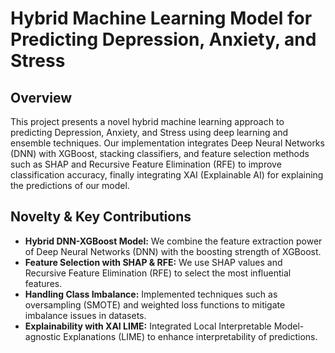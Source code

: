 # Hybrid Machine Learning Model for Predicting Depression, Anxiety, and Stress

## Overview
This project presents a novel hybrid machine learning approach to predicting Depression, Anxiety, and Stress using deep learning and ensemble techniques. Our implementation integrates Deep Neural Networks (DNN) with XGBoost, stacking classifiers, and feature selection methods such as SHAP and Recursive Feature Elimination (RFE) to improve classification accuracy, finally integrating XAI (Explainable AI) for explaining the predictions of our model.

## Novelty & Key Contributions
- **Hybrid DNN-XGBoost Model:** We combine the feature extraction power of Deep Neural Networks (DNN) with the boosting strength of XGBoost.
- **Feature Selection with SHAP & RFE:** We use SHAP values and Recursive Feature Elimination (RFE) to select the most influential features.
- **Handling Class Imbalance:** Implemented techniques such as oversampling (SMOTE) and weighted loss functions to mitigate imbalance issues in datasets.
- **Explainability with XAI LIME:** Integrated Local Interpretable Model-agnostic Explanations (LIME) to enhance interpretability of predictions.

